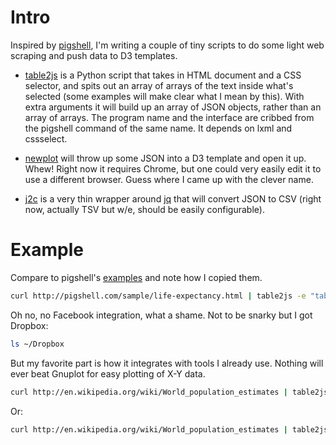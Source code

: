 # Intro

Inspired by [pigshell](http://pigshell.com/), I'm writing a couple of tiny scripts to do some light web scraping
and push data to D3 templates.

- [table2js](bin/table2js) is a Python script that takes in HTML document and a CSS selector, and spits out an array of arrays of the text inside what's selected (some examples will make clear what I mean by this). With extra arguments it will build up an array of JSON objects, rather than an array of arrays.
The program name and the interface are cribbed from the pigshell command of the same name.
It depends on lxml and cssselect.

- [newplot](bin/newplot) will throw up some JSON into a D3 template and open it up. Whew! Right now it requires Chrome, but one could very easily edit it to use a different browser. Guess where I came up with the clever name.

- [j2c](bin/j2c) is a very thin wrapper around [jq](http://stedolan.github.io/jq/) that will convert JSON to CSV (right now, actually TSV but w/e, should be easily configurable).

# Example

Compare to pigshell's [examples](http://pigshell.com/v/0.6.2/doc/README.html) and note how I copied them.

```bash
curl http://pigshell.com/sample/life-expectancy.html | table2js -e "table.wikitable tr" foo country data | newplot templates/d3-worldmap1.html
```

Oh no, no Facebook integration, what a shame. Not to be snarky but I got Dropbox:

```bash
ls ~/Dropbox
```

But my favorite part is how it integrates with tools I already use. Nothing will ever beat Gnuplot for easy plotting of X-Y data.

```bash
curl http://en.wikipedia.org/wiki/World_population_estimates | table2js -e "table.wikitable tr" -fs -n 0,3 -c' ' |  gnuplot -e "plot '-'
```

Or:

```bash
curl http://en.wikipedia.org/wiki/World_population_estimates | table2js -e "table.wikitable tr" -fs -n 0,3 | newplot templates/d3-linegraph.html
```

